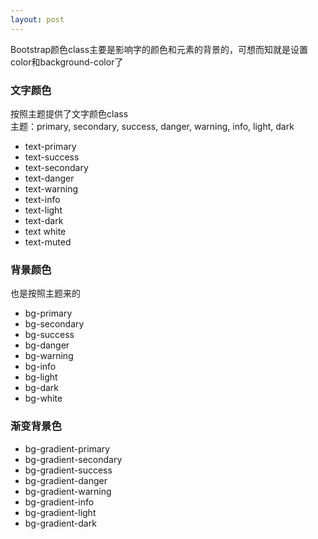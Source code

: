 ```yaml
---
layout: post
---
```


Bootstrap颜色class主要是影响字的颜色和元素的背景的，可想而知就是设置color和background-color了

### 文字颜色
按照主题提供了文字颜色class  
主题：primary, secondary, success, danger, warning, info, light, dark
- text-primary
- text-success
- text-secondary
- text-danger
- text-warning
- text-info
- text-light
- text-dark
- text white
- text-muted

### 背景颜色
也是按照主题来的  
- bg-primary
- bg-secondary
- bg-success
- bg-danger
- bg-warning
- bg-info
- bg-light
- bg-dark
- bg-white

### 渐变背景色
- bg-gradient-primary
- bg-gradient-secondary
- bg-gradient-success
- bg-gradient-danger
- bg-gradient-warning
- bg-gradient-info
- bg-gradient-light
- bg-gradient-dark